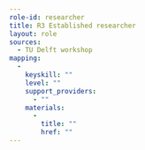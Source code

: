 ```yaml
---
role-id: researcher
title: R3 Established researcher
layout: role
sources: 
  - TU Delft workshop
mapping: 
  - 
    keyskill: ""
    level: ""
    support_providers: 
      - ""
    materials: 
      - 
        title: ""
        href: ""
---
```

